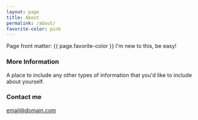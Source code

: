 ```yaml
---
layout: page
title: About
permalink: /about/
favorite-color: pink
---
```


Page front matter: {{ page.favorite-color }}
I'm new to this, be easy!

### More Information

A place to include any other types of information that you'd like to include about yourself.

### Contact me

[email@domain.com](mailto:email@domain.com)
